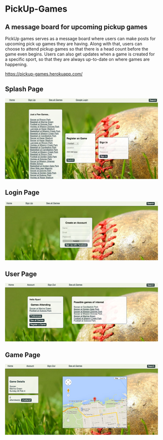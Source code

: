 # PickUp-Games
## A message board for upcoming pickup games

PickUp games serves as a message board where users can make posts for upcoming pick up games they are having.  Along with that, users can choose
to attend pickup games so that there is a head count before the game even begins.  Users can also get updates when a game is created for a
specific sport, so that they are always up-to-date on where games are happening. 

https://pickup-games.herokuapp.com/ 

## Splash Page
![Alt text](/splash.png?raw=true "Splash Page")

## Login Page
![Alt text](/login.png?raw=true "Login Page")

## User Page
![Alt text](/user.png?raw=true "User Page")

## Game Page
![Alt text](/game.png?raw=true "Game Page")
